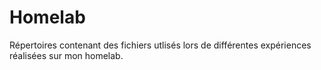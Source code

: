 # Homelab

Répertoires contenant des fichiers utlisés lors de différentes expériences réalisées sur mon homelab.
